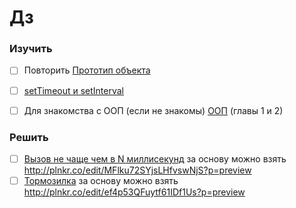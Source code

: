 # Дз

### Изучить

- [ ] Повторить [Прототип объекта](https://learn.javascript.ru/prototype)
- [ ] [setTimeout и setInterval](https://learn.javascript.ru/settimeout-setinterval)
- [ ] Для знакомства с ООП (если не знакомы) [ООП](https://learn.javascript.ru/oop) (главы 1 и 2)


### Решить

- [ ] [Вызов не чаще чем в N миллисекунд](https://learn.javascript.ru/task/debounce) за основу можно взять http://plnkr.co/edit/MFlku72SYjsLHfvswNjS?p=preview 
- [ ] [Тормозилка](https://learn.javascript.ru/task/throttle) за основу можно взять http://plnkr.co/edit/ef4p53QFuytf61IDf1Us?p=preview